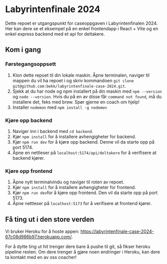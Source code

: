 # Labyrintenfinale 2024

Dette repoet er utgangspunkt for caseoppgaven i Labyrintenfinalen 2024. Her kan dere se et eksempel på en enkel frontendapp i React + Vite og en enkel express backend med et api for deltakere.

## Kom i gang

### Førstegangsoppsett

1. Klon dette repoet til din lokale maskin. Åpne terminalen, naviger til mappen du vil ha repoet i og skriv kommandoen `git clone git@github.com:bekk/labyrintenfinale-case-2024.git`.
2. Sjekk at du har node og npm installert på din maskin med `npm --version` og `node --version`. Hvis du på en av disse får `command not found`, må du installere det, feks med brew. Spør gjerne en coach om hjelp!
3. Installer `nodemon` med `npm install -g nodemon`

### Kjøre opp backend

1. Naviger inn i backend med `cd backend`.
2. Kjør `npm install` for å installere avhengigheter for backend.
3. Kjør `npm run dev` for å kjøre opp backend. Denne vil da starte opp på port 5174.
4. Åpne en nettleser på `localhost:5174/api/deltakere` for å verifisere at backend kjører.

### Kjøre opp frontend

1. Åpne nytt terminalvindu og naviger til roten av repoet.
2. Kjør `npm install` for å installere avhengigheter for frontend.
3. Kjør `npm run dev`for å kjøre opp frontend. Den vil da starte opp på port 5173.
4. Åpne nettleser på `localhost:5173` for å verifisere at frontend kjører.

## Få ting ut i den store verden

Vi bruker Heroku for å hoste appen: https://labyrintenfinale-case-2024-67c08d986b97.herokuapp.com/.

For å dytte ting ut hit trenger dere bare å pushe til git, så fikser heroku pipeline resten. Om dere trenger å gjøre noen endringer i Heroku, kan dere ta kontakt med en av oss coacher!
